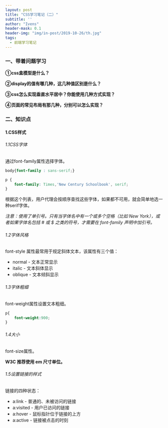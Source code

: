 ```yaml
---
layout: post
title: "CSS学习笔记（二）"
subtitle: ''
author: "Ivens"
header-mask: 0.1
header-img: "img/in-post/2019-10-26/th.jpg"
tags:
  - 前端学习笔记
---
```

### 一、带着问题学习

**①css盒模型是什么？**

**②display的值有哪几种，这几种值区别是什么？**

**③css怎么实现垂直水平居中？你能使用几种方式实现？**

**④页面的常见布局有那几种，分别可以怎么实现？**

### 二、知识点

#### 1.CSS样式

###### 1.1CSS字体

通过font-family属性选择字体。
```css
body{font-family : sans-serif;}
```

```css
p {
    font-family: Times,'New Century Schoolbook', serif;
}
```
根据这个列表，用户代理会按顺序查找这些字体，如果都不可用，就会简单地选一种serif字体。

*注意：使用了单引号。只有当字体名中有一个或多个空格（比如 New York），或者如果字体名包括 # 或 $ 之类的符号，才需要在 font-family 声明中加引号。*

###### 1.2字体风格
font-style 属性最常用于规定斜体文本，该属性有三个值：
- normal - 文本正常显示
- italic - 文本斜体显示
- oblique - 文本倾斜显示

###### 1.3字体粗细

font-weight属性设置文本粗细。
```css
p{
    font-weight:900;
}
```

###### 1.4大小

font-size属性。

**W3C 推荐使用 em 尺寸单位。**

###### 1.5设置链接的样式

链接的四种状态：

- a:link - 普通的、未被访问的链接
- a:visited - 用户已访问的链接
- a:hover - 鼠标指针位于链接的上方
- a:active - 链接被点击的时刻